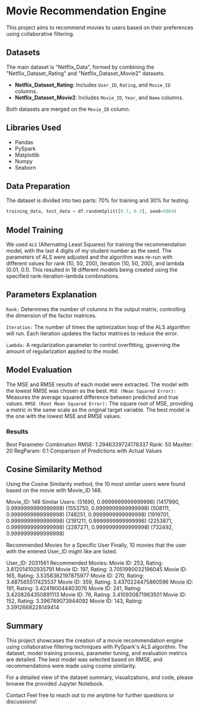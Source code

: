 # Movie Recommendation Engine

This project aims to recommend movies to users based on their preferences using collaborative filtering.

## Datasets

The main dataset is "Netflix_Data", formed by combining the "Netflix_Dataset_Rating" and "Netflix_Dataset_Movie2" datasets.

- **Netflix_Dataset_Rating**: Includes `User_ID`, `Rating`, and `Movie_ID` columns.
- **Netflix_Dataset_Movie2**: Includes `Movie_ID`, `Year`, and `Name` columns.

Both datasets are merged on the `Movie_ID` column.

## Libraries Used

- Pandas
- PySpark
- Matplotlib
- Numpy
- Seaborn

## Data Preparation

The dataset is divided into two parts: 70% for training and 30% for testing.

```python
training_data, test_data = df.randomSplit([0.7, 0.3], seed=5064)
```
## Model Training
We used `ALS` (Alternating Least Squares) for training the recommendation model, with the last 4 digits of my student number as the seed. The parameters of ALS were adjusted and the algorithm was re-run with different values for rank (10, 50, 200), iteration (10, 50, 200), and lambda (0.01, 0.1). This resulted in 18 different models being created using the specified rank-iteration-lambda combinations.


## Parameters Explanation
`Rank:` Determines the number of columns in the output matrix, controlling the dimension of the factor matrices.

`Iteration:` The number of times the optimization loop of the ALS algorithm will run. Each iteration updates the factor matrices to reduce the error.

`Lambda:` A regularization parameter to control overfitting, governing the amount of regularization applied to the model.


## Model Evaluation
The MSE and RMSE results of each model were extracted. The model with the lowest RMSE was chosen as the best.
`MSE (Mean Squared Error):` Measures the average squared difference between predicted and true values.
`RMSE (Root Mean Squared Error):` The square root of MSE, providing a metric in the same scale as the original target variable.
The best model is the one with the lowest MSE and RMSE values.


### Results
Best Parameter Combination
RMSE: 1.2946339724178337
Rank: 50
MaxIter: 20
RegParam: 0.1
Comparison of Predictions with Actual Values


## Cosine Similarity Method
Using the Cosine Similarity method, the 10 most similar users were found based on the movie with Movie_ID 148.

Movie_ID: 148
Similar Users:
(51690, 0.9999999999999998)
(1417990, 0.9999999999999998)
(1553750, 0.9999999999999998)
(508111, 0.9999999999999998)
(748251, 0.9999999999999998)
(1919701, 0.9999999999999998)
(2191211, 0.9999999999999998)
(2253871, 0.9999999999999998)
(2287271, 0.9999999999999998)
(732492, 0.9999999999999998)



Recommended Movies for a Specific User
Finally, 10 movies that the user with the entered User_ID might like are listed.

User_ID: 2031561
Recommended Movies:
Movie ID: 253, Rating: 3.812014102935791
Movie ID: 197, Rating: 3.7051990032196045
Movie ID: 165, Rating: 3.5358362197875977
Movie ID: 270, Rating: 3.487565517425537
Movie ID: 359, Rating: 3.4370224475860596
Movie ID: 191, Rating: 3.424190044403076
Movie ID: 241, Rating: 3.4208264350891113
Movie ID: 76, Rating: 3.410930871963501
Movie ID: 152, Rating: 3.396789073944092
Movie ID: 143, Rating: 3.3912668228149414

## Summary

This project showcases the creation of a movie recommendation engine using collaborative filtering techniques with PySpark's ALS algorithm. The dataset, model training process, parameter tuning, and evaluation metrics are detailed. The best model was selected based on RMSE, and recommendations were made using cosine similarity.

For a detailed view of the dataset summary, visualizations, and code, please browse the provided Jupyter Notebook.

Contact
Feel free to reach out to me anytime for further questions or discussions!
